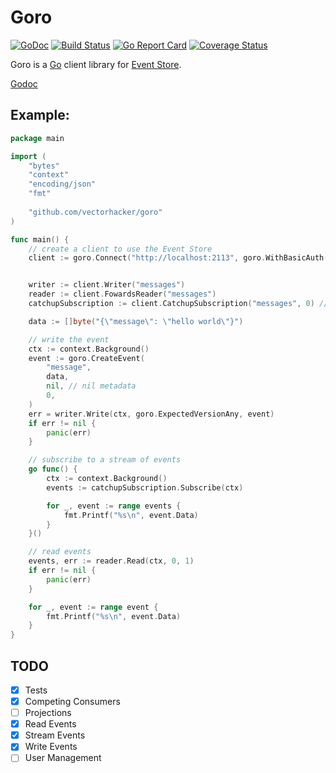 Goro
====
[![GoDoc](https://img.shields.io/badge/godoc-reference-blue.svg?style=flat)](https://godoc.org/github.com/vectorhacker/goro)
[![Build Status](https://travis-ci.org/vectorhacker/goro.svg?branch=master)](https://travis-ci.org/vectorhacker/goro)
[![Go Report Card](https://goreportcard.com/badge/github.com/vectorhacker/goro)](https://goreportcard.com/report/github.com/vectorhacker/goro)
[![Coverage Status](https://coveralls.io/repos/github/vectorhacker/goro/badge.svg?branch=master)](https://coveralls.io/github/vectorhacker/goro?branch=master)

Goro is a [Go](http://golang.org) client library for [Event Store](http://eventstore.org).

[Godoc](https://godoc.org/github.com/vectorhacker/goro)

Example:
----

```go
package main

import (
    "bytes"
    "context"
    "encoding/json"
    "fmt"
    
    "github.com/vectorhacker/goro"
)

func main() {
    // create a client to use the Event Store
    client := goro.Connect("http://localhost:2113", goro.WithBasicAuth("admin", "changeit"))


    writer := client.Writer("messages")
    reader := client.FowardsReader("messages")
    catchupSubscription := client.CatchupSubscription("messages", 0) // start from 0

    data := []byte("{\"message\": \"hello world\"}")

    // write the event
    ctx := context.Background()
    event := goro.CreateEvent(
        "message",
        data,
        nil, // nil metadata
        0,
    )
    err = writer.Write(ctx, goro.ExpectedVersionAny, event)
    if err != nil {
        panic(err)
    }

    // subscribe to a stream of events
    go func() {
        ctx := context.Background()
        events := catchupSubscription.Subscribe(ctx)

        for _, event := range events {
            fmt.Printf("%s\n", event.Data)
        }
    }()

    // read events
    events, err := reader.Read(ctx, 0, 1)
    if err != nil {
        panic(err)
    }

    for _, event := range event {
        fmt.Printf("%s\n", event.Data)
    }
}
```

TODO
---

- [x] Tests
- [x] Competing Consumers
- [ ] Projections
- [x] Read Events
- [x] Stream Events
- [x] Write Events
- [ ] User Management